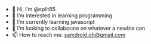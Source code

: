 - 👋 Hi, I’m @split85
- 👀 I’m interested in learning programming
- 🌱 I’m currently learning javascript
- 💞️ I’m looking to collaborate on whatever a newbie can
- 📫 How to reach me: samdroid.oh@gmail.com

<!---
split85/split85 is a ✨ special ✨ repository because its `README.md` (this file) appears on your GitHub profile.
You can click the Preview link to take a look at your changes.
--->
